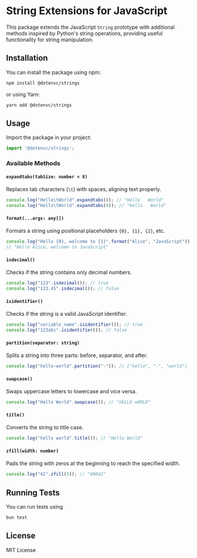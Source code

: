# String Extensions for JavaScript

This package extends the JavaScript `String` prototype with additional methods inspired by Python's string operations, providing useful functionality for string manipulation.

## Installation

You can install the package using npm:

```sh
npm install @dotenvc/strings
```

or using Yarn:

```sh
yarn add @dotenvc/strings
```

## Usage

Import the package in your project:

```ts
import '@dotenvc/strings';
```

### Available Methods


#### `expandtabs(tabSize: number = 8)`
Replaces tab characters (`\t`) with spaces, aligning text properly.

```ts
console.log("Hello\tWorld".expandtabs()); // "Hello   World"
console.log("Hello\tWorld".expandtabs(4)); // "Hello   World"
```

#### `format(...args: any[])`
Formats a string using positional placeholders `{0}, {1}, {2}`, etc.

```ts
console.log("Hello {0}, welcome to {1}".format("Alice", "JavaScript"));
// "Hello Alice, welcome to JavaScript"
```

#### `isdecimal()`
Checks if the string contains only decimal numbers.

```ts
console.log("123".isdecimal()); // true
console.log("123.45".isdecimal()); // false
```

#### `isidentifier()`
Checks if the string is a valid JavaScript identifier.

```ts
console.log("variable_name".isidentifier()); // true
console.log("123abc".isidentifier()); // false
```

#### `partition(separator: string)`
Splits a string into three parts: before, separator, and after.

```ts
console.log("hello-world".partition("-")); // ["hello", "-", "world"]
```

#### `swapcase()`
Swaps uppercase letters to lowercase and vice versa.

```ts
console.log("Hello World".swapcase()); // "hELLO wORLD"
```

#### `title()`
Converts the string to title case.

```ts
console.log("hello world".title()); // "Hello World"
```

#### `zfill(width: number)`
Pads the string with zeros at the beginning to reach the specified width.

```ts
console.log("42".zfill(5)); // "00042"
```

## Running Tests

You can run tests using

```sh
bun test
```

## License

MIT License